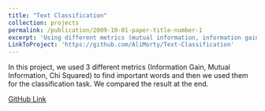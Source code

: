 ```yaml
---
title: "Text Classification"
collection: projects
permalink: /publication/2009-10-01-paper-title-number-1
excerpt: 'Using different metrics (mutual information, information gain, etc.) for extracting important words for document classification task'
LinkToProject: 'https://github.com/AliMorty/Text-Classification'
---
```

In this project, we used 3 different metrics (Information Gain, Mutual Information, Chi Squared) to find important words and then we used them for the classification task. We compared the result at the end.

[GitHub Link](https://github.com/AliMorty/Text-Classification)


